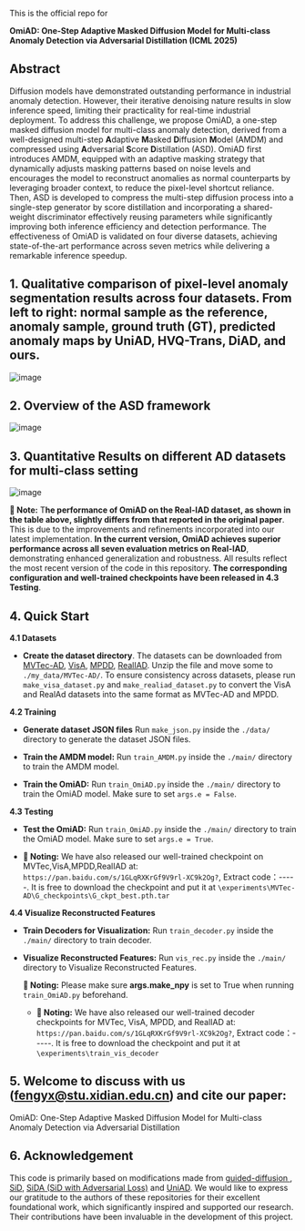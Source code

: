 This is the official repo for

**OmiAD: One-Step Adaptive Masked Diffusion Model for Multi-class Anomaly Detection via Adversarial Distillation (ICML 2025)**

## Abstract
Diffusion models have demonstrated outstanding performance in industrial anomaly detection. However, their iterative denoising nature results in slow inference speed, limiting their practicality for real-time industrial deployment. To address this challenge, we propose OmiAD, a one-step masked diffusion model for multi-class anomaly detection, derived from a well-designed multi-step **A**daptive **M**asked **D**iffusion **M**odel (AMDM) and compressed using **A**dversarial **S**core **D**istillation (ASD). OmiAD first introduces AMDM, equipped with an adaptive masking strategy that dynamically adjusts masking patterns based on noise levels and encourages the model to reconstruct anomalies as normal counterparts by leveraging broader context, to reduce the pixel-level shortcut reliance. Then, ASD  is developed to compress the multi-step diffusion process into a single-step generator by score distillation and incorporating a shared-weight discriminator effectively reusing parameters while significantly improving both inference efficiency and detection performance. The effectiveness of OmiAD is validated on four diverse datasets, achieving state-of-the-art performance across seven metrics while delivering a remarkable inference speedup.

## 1. Qualitative comparison of pixel-level anomaly segmentation results across four datasets. From left to right: normal sample as the reference, anomaly sample, ground truth (GT), predicted anomaly maps by UniAD, HVQ-Trans, DiAD, and ours.
![image](https://github.com/user-attachments/assets/8f1593d2-2800-4ee4-a80d-2bb002e28459)

## 2. Overview of the ASD framework
![image](https://github.com/user-attachments/assets/545ac28e-2dba-41e2-b184-4452313a92d5)

## 3. Quantitative Results on different AD datasets for multi-class setting
![image](https://github.com/user-attachments/assets/f0e3bf5f-598a-44c8-b816-17290a0437bf)

**🔔 Note:** T**he performance of OmiAD on the Real-IAD dataset, as shown in the table above, slightly differs from that reported in the original paper**. This is due to the improvements and refinements incorporated into our latest implementation. **In the current version, OmiAD achieves superior performance across all seven evaluation metrics on Real-IAD**, demonstrating enhanced generalization and robustness. All results reflect the most recent version of the code in this repository.
**The corresponding configuration and well-trained checkpoints have been released in 4.3 Testing**.


## 4. Quick Start
**4.1 Datasets**
- **Create the dataset directory**. The datasets can be downloaded from [MVTec-AD](https://www.mvtec.com/company/research/datasets/mvtec-ad/), [VisA](https://github.com/amazon-science/spot-diff), [MPDD](https://github.com/stepanje/MPDD), [RealIAD](https://github.com/Tencent/AnomalyDetection_Real-IAD](https://realiad4ad.github.io/Real-IAD/)).  Unzip the file and move some to `./my_data/MVTec-AD/`. To ensure consistency across datasets, please run `make_visa_dataset.py` and `make_realiad_dataset.py` to convert the VisA and RealAd datasets into the same format as MVTec-AD and MPDD.

**4.2 Training**
- **Generate dataset JSON files** Run `make_json.py` inside the `./data/` directory to generate the dataset JSON files.

- **Train the AMDM model:** Run `train_AMDM.py` inside the `./main/` directory to train the AMDM model.

- **Train the OmiAD:** Run `train_OmiAD.py` inside the `./main/` directory to train the OmiAD model. Make sure to set `args.e = False`.

**4.3 Testing**

- **Test the OmiAD:** Run `train_OmiAD.py` inside the `./main/` directory to train the OmiAD model. Make sure to set `args.e = True`.

- **🔔 Noting:**
We have also released our well-trained checkpoint on MVTec,VisA,MPDD,RealIAD at: `https://pan.baidu.com/s/1GLqRXKrGf9V9rl-XC9k2Og?`, Extract code：-----. It is free to download the checkpoint and put it at `\experiments\MVTec-AD\G_checkpoints\G_ckpt_best.pth.tar`

**4.4 Visualize Reconstructed Features**
- **Train Decoders for Visualization:** Run `train_decoder.py` inside the `./main/` directory to train decoder. 

- **Visualize Reconstructed Features:** Run `vis_rec.py` inside the `./main/` directory to Visualize Reconstructed Features.

    **🔔 Noting:** Please make sure **args.make_npy** is set to True when running `train_OmiAD.py` beforehand.
  - **🔔 Noting:**
   We have also released our well-trained decoder checkpoints for MVTec, VisA, MPDD, and RealIAD at: `https://pan.baidu.com/s/1GLqRXKrGf9V9rl-XC9k2Og?`, Extract code：-----. It is free to download the checkpoint and put it at `\experiments\train_vis_decoder`


## 5. Welcome to discuss with us (fengyx@stu.xidian.edu.cn) and cite our paper:
OmiAD: One-Step Adaptive Masked Diffusion Model for Multi-class Anomaly Detection via Adversarial Distillation

## 6. Acknowledgement
This code is primarily based on modifications made from [guided-diffusion
](https://github.com/openai/guided-diffusion), [SiD](https://github.com/mingyuanzhou/SiD), [SiDA (SiD with Adversarial Loss)](https://arxiv.org/abs/2410.14919) and [UniAD](https://github.com/zhiyuanyou/UniAD). We would like to express our gratitude to the authors of these repositories for their excellent foundational work, which significantly inspired and supported our research. Their contributions have been invaluable in the development of this project.



